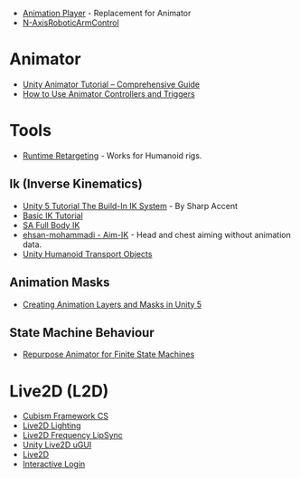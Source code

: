 * [Animation Player](https://github.com/Baste-RainGames/AnimationPlayer) - Replacement for Animator
* [N-AxisRoboticArmControl](https://github.com/Brenocq/N-AxisRoboticArmControl)

# Animator
* [Unity Animator Tutorial – Comprehensive Guide](https://gamedevacademy.org/unity-animator-tutorial/)
* [How to Use Animator Controllers and Triggers](http://www.studica.com/blog/unity-tutorial-animator-controllers)
# Tools
* [Runtime Retargeting](https://github.com/fengkan/RuntimeRetargeting) - Works for Humanoid rigs.

## Ik (Inverse Kinematics)
* [Unity 5 Tutorial The Build-In IK System](https://www.youtube.com/watch?v=EggUxC5_lGE) - By Sharp Accent
* [Basic IK Tutorial](https://www.youtube.com/watch?v=6UgB7TMk3Bg)
* [SA Full Body IK](https://github.com/Stereoarts/SAFullBodyIK)
* [ehsan-mohammadi - Aim-IK](https://github.com/ehsan-mohammadi/Aim-IK) - Head and chest aiming without animation data.
* [Unity Humanoid Transport Objects](https://github.com/mariusrubo/Unity-Humanoid-TransportObjects)


## Animation Masks
* [Creating Animation Layers and Masks in Unity 5](https://www.youtube.com/watch?v=-SAnr8-Xfgg)
## State Machine Behaviour
* [Repurpose Animator for Finite State Machines](https://medium.com/the-unity-developers-handbook/dont-re-invent-finite-state-machines-how-to-repurpose-unity-s-animator-7c6c421e5785)

# Live2D (L2D)

* [Cubism Framework CS](https://github.com/Nkyoku/CubismFrameworkCS)
* [Live2D Lighting](https://github.com/DenchiSoft/Live2DLighting)
* [Live2D Frequency LipSync](https://github.com/DenchiSoft/Live2DFrequencyLipSync)
* [Unity Live2D uGUI](https://github.com/akof1314/Unity-Live2D-uGUI)
* [Live2D](https://github.com/jethummer/Live2D)
* [Interactive Login](https://github.com/iodes/InteractiveLogin)

